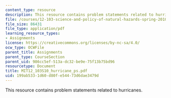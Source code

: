 ```yaml
---
content_type: resource
description: This resource contains problem statements related to hurricanes.
file: /courses/12-103-science-and-policy-of-natural-hazards-spring-2010/199ab5331d60d80fe54473d6dae3479d_MIT12_103S10_hurricane_ps.pdf
file_size: 86431
file_type: application/pdf
learning_resource_types:
- Assignments
license: https://creativecommons.org/licenses/by-nc-sa/4.0/
ocw_type: OCWFile
parent_title: Assignments
parent_type: CourseSection
parent_uid: 986cc5ef-513a-dc32-be9e-75f13b75bd96
resourcetype: Document
title: MIT12_103S10_hurricane_ps.pdf
uid: 199ab533-1d60-d80f-e544-73d6dae3479d
---
```

This resource contains problem statements related to hurricanes.